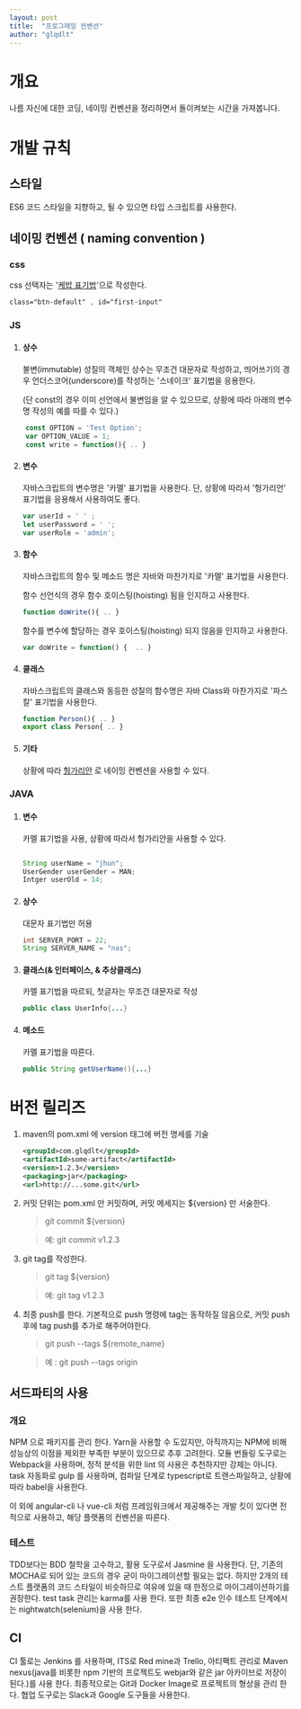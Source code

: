 ```yaml
---
layout: post
title:  "프로그래밍 컨벤션"
author: "glqdlt"
---
```


# 개요

나름 자신에 대한 코딩, 네이밍 컨벤션을 정리하면서 돌이켜보는 시간을 가져봅니다.

# 개발 규칙

## 스타일
ES6 코드 스타일을 지향하고, 될 수 있으면 타입 스크립트를 사용한다.

## 네이밍 컨벤션 ( naming convention )

### css

css 선택자는 '[케밥 표기법](http://wiki.c2.com/?KebabCase)'으로 작성한다.

```css
class="btn-default" , id="first-input"
```

### JS

1. #### 상수
    불변(immutable) 성질의 객체인 상수는 무조건 대문자로 작성하고, 띄어쓰기의 경우 언더스코어(underscore)를 작성하는 '스네이크' 표기법을 응용한다. 
    
    (단 const의 경우 이미 선언에서 불변임을 알 수 있으므로, 상황에 따라 아래의 변수명 작성의 예를 따를 수 있다.)


```javascript
    const OPTION = 'Test Option';
    var OPTION_VALUE = 1;
    const write = function(){ .. }
```

2. #### 변수

    자바스크립트의 변수명은 '카멜' 표기법을 사용한다. 단, 상황에 따라서 '헝가리언' 표기법을 응용해서 사용하여도 좋다.

    ```javascript
    var userId = ' ' ;
    let userPassword = ' ';
    var userRole = 'admin';
    ```

3. #### 함수

    자바스크립트의 함수 및 메소드 명은 자바와 마찬가지로 '카멜' 표기법을 사용한다.

    함수 선언식의 경우 함수 호이스팅(hoisting) 됨을 인지하고 사용한다.
    ```javascript
    function doWrite(){ .. } 
    ```
    
    함수를 변수에 할당하는 경우 호이스팅(hoisting) 되지 않음을 인지하고 사용한다.

    ```javascript
    var doWrite = function() {  .. } 
    ```

4. #### 클래스 

    자바스크립트의 클래스와 동등한 성질의 함수명은 자바 Class와 마찬가지로 '파스칼' 표기법을 사용한다.

    ```javascript
    function Person(){ .. } 
    export class Person{ .. }
    ```

5. #### 기타

    상황에 따라 [헝가리안](https://zetawiki.com/wiki/%ED%97%9D%EA%B0%80%EB%A6%AC%EC%96%B8_%ED%91%9C%EA%B8%B0%EB%B2%95) 로 네이밍 컨벤션을 사용할 수 있다.
        
### JAVA

1. #### 변수

    카멜 표기법을 사용, 상황에 따라서 헝가리안을 사용할 수 있다.

    ```java

    String userName = "jhun";
    UserGender userGender = MAN;
    Intger userOld = 14;

    ```
2. #### 상수

    대문자 표기법만 허용

    ```Java
    int SERVER_PORT = 22;
    String SERVER_NAME = "nas";
    ````

3. #### 클래스(& 인터페이스, & 추상클래스)

    카멜 표기법을 따르되, 첫글자는 무조건 대문자로 작성

    ```java
    public class UserInfo{...}
    ```

4. #### 메소드

    카멜 표기법을 따른다.

    ```java
    public String getUserName(){...}
    ```

# 버전 릴리즈

1. maven의 pom.xml 에 version 태그에 버전 명세를 기술

    ```xml
    <groupId>com.glqdlt</groupId>
	<artifactId>some-artifact</artifactId>
	<version>1.2.3</version>
	<packaging>jar</packaging>
	<url>http://...some.git</url>
    ```
2. 커밋 단위는 pom.xml 만 커밋하며, 커밋 메세지는 ${version} 만 서술한다.

    >  git commit ${version} 

    > 예: git commit v1.2.3

3. git tag를 작성한다.

    > git tag ${version}

    > 예: git tag v1.2.3

4. 최종 push를 한다. 기본적으로 push 명령에 tag는 동작하질 않음으로, 커밋 push 후에 tag push를 추가로 해주어야한다.

    > git push --tags ${remote_name}

    > 예 : git push --tags origin

## 서드파티의 사용

### 개요

NPM 으로 패키지를 관리 한다. Yarn을 사용할 수 도있지만, 아직까지는 NPM에 비해 성능상의 이점을 제외한 부족한 부분이 있으므로 추후 고려한다. 모듈 번들링 도구로는 Webpack을 사용하며, 정적 분석을 위한 lint 의 사용은 추천하지만 강제는 아니다. task 자동화로 gulp 를 사용하며, 컴파일 단계로 typescript로 트랜스파일하고, 상황에 따라 babel을 사용한다.

이 외에 angular-cli 나 vue-cli 처럼 프레임워크에서 제공해주는 개발 킷이 있다면 전적으로 사용하고, 해당 플랫폼의 컨벤션을 따른다.

### 테스트

TDD보다는 BDD 철학을 고수하고, 활용 도구로서 Jasmine 을 사용한다. 단, 기존의 MOCHA로 되어 있는 코드의 경우 굳이 마이그레이션할 필요는 없다. 하지만 2개의 테스트 플랫폼의 코드 스타일이 비슷하므로 여유에 있을 때 한정으로 마이그레이션하기를 권장한다. test task 관리는 karma를 사용 한다. 또한 최종 e2e 인수 테스트 단계에서는 nightwatch(selenium)을 사용 한다.

## CI

CI 툴로는 Jenkins 를 사용하며, ITS로 Red mine과 Trello, 아티팩트 관리로 Maven nexus(java를 비롯한 npm 기반의 프로젝트도 webjar와 같은 jar 아카이브로 저장이 된다.)를 사용 한다. 최종적으로는 Git과 Docker Image로 프로젝트의 형상을 관리 한다. 협업 도구로는 Slack과 Google 도구들을 사용한다.
